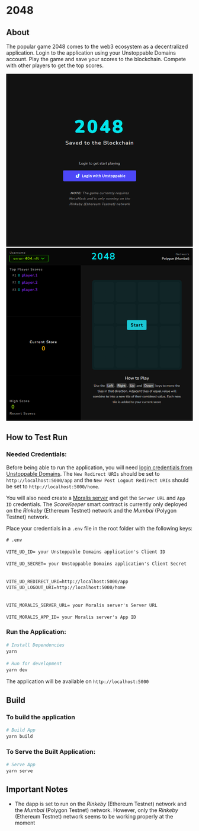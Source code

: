 # 2048

## About

The popular game 2048 comes to the web3 ecosystem as a decentralized application. Login to the application using your Unstoppable Domains account. Play the game and save your scores to the blockchain. Compete with other players to get the top scores.

![Home](./other/2048-home.png)
![App](./other/2048-app.png)

## How to Test Run

### Needed Credentials:

Before being able to run the application, you will need [login credentials from Unstoppable Domains](https://docs.unstoppabledomains.com/login-with-unstoppable/getting-login-credentials). The `New Redirect URIs` should be set to `http://localhost:5000/app` and the `New Post Logout Redirect URIs` should be set to `http://localhost:5000/home`.

You will also need create a [Moralis server](https://docs.moralis.io/moralis-server/getting-started/create-a-moralis-server) and get the `Server URL` and `App ID` credentials. The _ScoreKeeper_ smart contract is currently only deployed on the _Rinkeby_ (Ethereum Testnet) network and the _Mumbai_ (Polygon Testnet) network.

Place your credentials in a `.env` file in the root folder with the following keys:

```
# .env

VITE_UD_ID= your Unstoppable Domains application's Client ID

VITE_UD_SECRET= your Unstoppable Domains application's Client Secret


VITE_UD_REDIRECT_URI=http://localhost:5000/app
VITE_UD_LOGOUT_URI=http://localhost:5000/home


VITE_MORALIS_SERVER_URL= your Moralis server's Server URL

VITE_MORALIS_APP_ID= your Moralis server's App ID

```

### Run the Application:

```bash
# Install Dependencies
yarn

# Run for development
yarn dev
```

The application will be available on `http://localhost:5000`

## Build

### To build the application

```bash
# Build App
yarn build
```

### To Serve the Built Application:

```bash
# Serve App
yarn serve
```

## Important Notes

-   The dapp is set to run on the _Rinkeby_ (Ethereum Testnet) network and the _Mumbai_ (Polygon Testnet) network. However, only the _Rinkeby_ (Ethereum Testnet) network seems to be working properly at the moment
